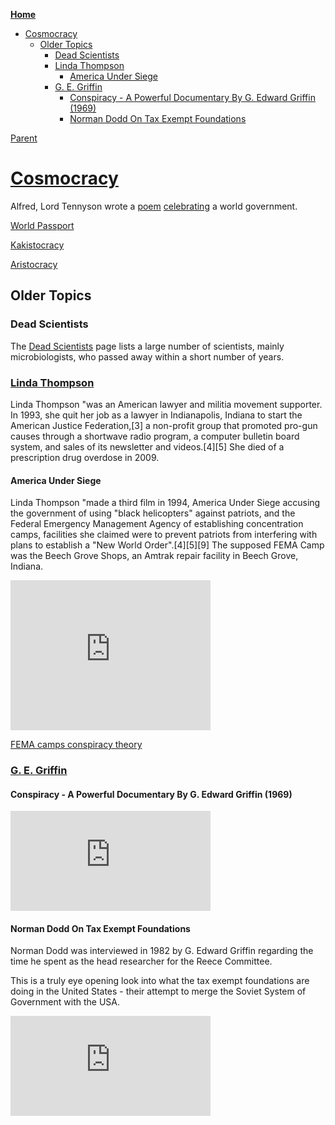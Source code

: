 <!-- START doctoc generated TOC please keep comment here to allow auto update -->
<!-- DON'T EDIT THIS SECTION, INSTEAD RE-RUN doctoc TO UPDATE -->
**[Home](#pages/blog/cv19/index)**

- [Cosmocracy](#cosmocracy)
  - [Older Topics](#older-topics)
    - [Dead Scientists](#dead-scientists)
    - [Linda Thompson](#linda-thompson)
      - [America Under Siege](#america-under-siege)
    - [G. E. Griffin](#g-e-griffin)
      - [Conspiracy - A Powerful Documentary By G. Edward Griffin (1969)](#conspiracy---a-powerful-documentary-by-g-edward-griffin-1969)
      - [Norman Dodd On Tax Exempt Foundations](#norman-dodd-on-tax-exempt-foundations)

<!-- END doctoc generated TOC please keep comment here to allow auto update -->

[Parent](#pages/blog/cv19/index)

# [Cosmocracy](https://en.wikipedia.org/wiki/World_government)

Alfred, Lord Tennyson wrote a [poem](https://en.wikipedia.org/wiki/Locksley_Hall)
[celebrating](https://en.wikipedia.org/wiki/World_government#Alfred,_Lord_Tennyson) a world government.


[World Passport](https://en.wikipedia.org/wiki/World_Passport)


[Kakistocracy](https://en.wikipedia.org/wiki/Kakistocracy)

[Aristocracy](https://en.wikipedia.org/wiki/Aristocracy)


## Older Topics

### Dead Scientists

The [Dead Scientists](#pages/blog/cv19/dead-scientists) page lists
a large number of scientists, mainly microbiologists, who passed away 
within a short number of years.



### [Linda Thompson](https://en.wikipedia.org/wiki/Linda_Thompson_(attorney))

Linda Thompson "was an American lawyer and militia movement supporter. In 1993, 
she quit her job as a lawyer in Indianapolis, Indiana to start the American 
Justice Federation,[3] a non-profit group that promoted pro-gun causes 
through a shortwave radio program, a computer bulletin board system, and 
sales of its newsletter and videos.[4][5] She died of a prescription drug 
overdose in 2009.

#### America Under Siege

Linda Thompson "made a third film in 1994, America Under Siege accusing the 
government of using "black helicopters" against patriots, and the Federal 
Emergency Management Agency of establishing concentration camps, facilities she 
claimed were to prevent patriots from interfering with plans to establish a 
"New World Order".[4][5][9] The supposed FEMA Camp was the Beech Grove Shops, 
an Amtrak repair facility in Beech Grove, Indiana.

<iframe width="320" height="240" src="https://www.youtube.com/embed/SpzxUqYEzwU" frameborder="0" allow="accelerometer; autoplay; encrypted-media; gyroscope; picture-in-picture" allowfullscreen></iframe>

[FEMA camps conspiracy theory](https://en.wikipedia.org/wiki/FEMA_camps_conspiracy_theory)



### [G. E. Griffin](https://en.wikipedia.org/wiki/G._Edward_Griffin)

#### Conspiracy - A Powerful Documentary By G. Edward Griffin (1969)

<iframe width="320" height="160" src="https://www.youtube.com/embed/0qqL7CcNoZ4" frameborder="0" allow="accelerometer; autoplay; encrypted-media; gyroscope; picture-in-picture" allowfullscreen></iframe>


#### Norman Dodd On Tax Exempt Foundations

Norman Dodd was interviewed in 1982 by G. Edward Griffin regarding the time 
he spent as the head researcher for the Reece Committee.

This is a truly eye opening look into what the tax exempt foundations are 
doing in the United States - their attempt to merge the Soviet System of 
Government with the USA.

<iframe width="320" height="160" src="https://www.youtube.com/embed/YUYCBfmIcHM" frameborder="0" allow="accelerometer; autoplay; encrypted-media; gyroscope; picture-in-picture" allowfullscreen></iframe>
